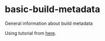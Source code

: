 # basic-build-metadata
General information about build metadata

Using tutorial from [here](https://docs.microsoft.com/en-us/aspnet/core/tutorials/first-web-api?view=aspnetcore-5.0&tabs=visual-studio-code).